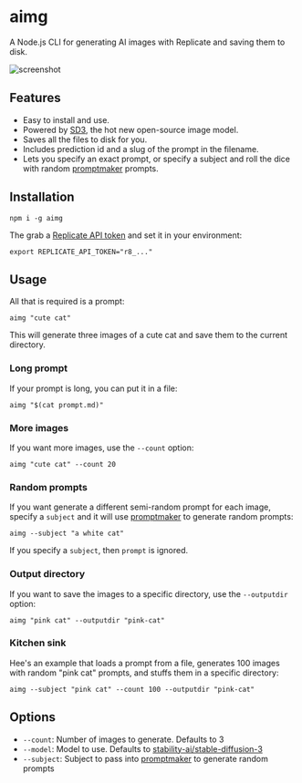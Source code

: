 # aimg

A Node.js CLI for generating AI images with Replicate and saving them to disk.

![screenshot](https://github.com/replicate/cog/assets/2289/f6ad8d6b-cc9c-4b07-a241-7766cd232d6f)

## Features

- Easy to install and use.
- Powered by [SD3](https://replicate.com/stability-ai/stable-diffusion-3), the hot new open-source image model.
- Saves all the files to disk for you.
- Includes prediction id and a slug of the prompt in the filename.
- Lets you specify an exact prompt, or specify a subject and roll the dice with random [promptmaker](https://npm.im/promptmaker) prompts.

## Installation

```
npm i -g aimg
```

The grab a [Replicate API token](https://replicate.com/account/api-tokens) and set it in your environment:

```
export REPLICATE_API_TOKEN="r8_..."
```

## Usage

All that is required is a prompt:

```
aimg "cute cat"
```

This will generate three images of a cute cat and save them to the current directory.

### Long prompt

If your prompt is long, you can put it in a file:

```
aimg "$(cat prompt.md)"
```

### More images

If you want more images, use the `--count` option:

```
aimg "cute cat" --count 20
```

### Random prompts

If you want generate a different semi-random prompt for each image, specify a `subject` and it will use [promptmaker](https://npm.im/promptmaker) to generate random prompts:

```
aimg --subject "a white cat"
```

If you specify a `subject`, then `prompt` is ignored.

### Output directory

If you want to save the images to a specific directory, use the `--outputdir` option:

```
aimg "pink cat" --outputdir "pink-cat"
```

### Kitchen sink

Hee's an example that loads a prompt from a file, generates 100 images with random "pink cat" prompts, and stuffs them in a specific directory:

```
aimg --subject "pink cat" --count 100 --outputdir "pink-cat"
```

## Options

- `--count`: Number of images to generate. Defaults to 3
- `--model`: Model to use. Defaults to [stability-ai/stable-diffusion-3](https://replicate.com/stability-ai/stable-diffusion-3)
- `--subject`: Subject to pass into [promptmaker](https://npm.im/promptmaker) to generate random prompts